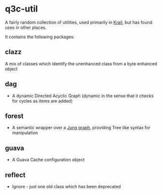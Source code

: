 # q3c-util

A fairly random collection of utilities, used primarily in [Krail](https://github.com/davidsowerby/krail), but has found uses in other places.

It contains the following packages:


## clazz

A mix of classes which identify the unenhanced class from a byte enhanced object

## dag

- A dynamic Directed Acyclic Graph (dynamic in the sense that it checks for cycles as items are added) 

## forest

- A semantic wrapper over a [Jung graph](http://jung.sourceforge.net/), providing Tree like syntax for manipulation

## guava

- A Guava Cache configuration object

## reflect

- Ignore - just one old class which has been deprecated
